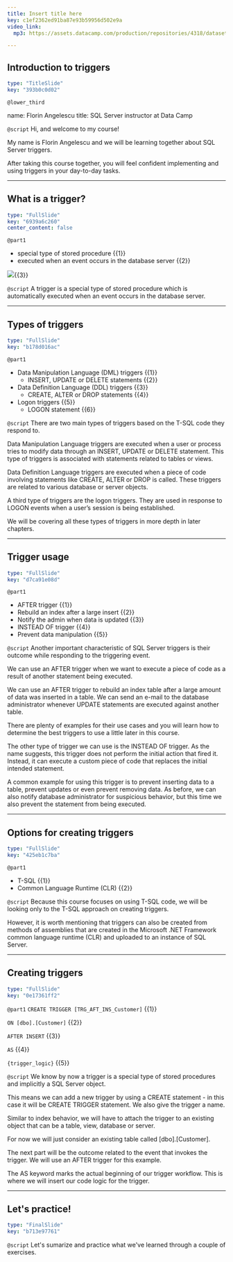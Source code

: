 ```yaml
---
title: Insert title here
key: c1ef2362ed91ba87e93b59956d502e9a
video_link:
  mp3: https://assets.datacamp.com/production/repositories/4318/datasets/b90bf47b58b2e5af85618dcbbe74f4911e946b9a/Audio.mp3

---
```

## Introduction to triggers

```yaml
type: "TitleSlide"
key: "393b0c0d02"
```

`@lower_third`

name: Florin Angelescu
title: SQL Server instructor at Data Camp


`@script`
Hi, and welcome to my course!

My name is Florin Angelescu and we will be learning together about SQL Server triggers.

After taking this course together, you will feel confident implementing and using triggers in your day-to-day tasks.


---
## What is a trigger?

```yaml
type: "FullSlide"
key: "6939a6c260"
center_content: false
```

`@part1`
- special type of stored procedure {{1}}
- executed when an event occurs in the database server {{2}}

![](https://assets.datacamp.com/production/repositories/4318/datasets/43c9cd0417c458ac6010f1ccc221ef7d7edb0a46/datacamp_trigger_explanation.png){{3}}


`@script`
A trigger is a special type of stored procedure which is automatically executed when an event occurs in the database server.


---
## Types of triggers

```yaml
type: "FullSlide"
key: "b178d016ac"
```

`@part1`
- Data Manipulation Language (DML) triggers {{1}}
   - INSERT, UPDATE or DELETE statements {{2}}
- Data Definition Language (DDL) triggers {{3}}
   - CREATE, ALTER or DROP statements {{4}}
- Logon triggers {{5}}
   - LOGON statement {{6}}


`@script`
There are two main types of triggers based on the T-SQL code they respond to.

Data Manipulation Language triggers are executed when a user or process tries to modify data through an INSERT, UPDATE or DELETE statement.
This type of triggers is associated with statements related to tables or views.

Data Definition Language triggers are executed when a piece of code involving statements like CREATE, ALTER or DROP is called.
These triggers are related to various database or server objects.

A third type of triggers are the logon triggers. They are used in response to LOGON events when a user’s session is being established.

We will be covering all these types of triggers in more depth in later chapters.


---
## Trigger usage

```yaml
type: "FullSlide"
key: "d7ca91e08d"
```

`@part1`
- AFTER trigger {{1}}
 - Rebuild an index after a large insert {{2}}
 - Notify the admin when data is updated {{3}}
- INSTEAD OF trigger {{4}}
 - Prevent data manipulation {{5}}


`@script`
Another important characteristic of SQL Server triggers is their outcome while responding to the triggering event.

We can use an AFTER trigger when we want to execute a piece of code as a result of another statement being executed.

We can use an AFTER trigger to rebuild an index table after a large amount of data was inserted in a table.
We can send an e-mail to the database administrator whenever UPDATE statements are executed against another table.

There are plenty of examples for their use cases and you will learn how to determine the best triggers to use a little later in this course.

The other type of trigger we can use is the INSTEAD OF trigger. As the name suggests, this trigger does not perform the initial action that fired it. Instead, it can execute a custom piece of code that replaces the initial intended statement.

A common example for using this trigger is to prevent inserting data to a table, prevent updates or even prevent removing data.
As before, we can also notify database administrator for suspicious behavior, but this time we also prevent the statement from being executed.


---
## Options for creating triggers

```yaml
type: "FullSlide"
key: "425eb1c7ba"
```

`@part1`
- T-SQL {{1}}
- Common Language Runtime (CLR) {{2}}


`@script`
Because this course focuses on using T-SQL code, we will be looking only to the T-SQL approach on creating triggers.

However, it is worth mentioning that triggers can also be created from methods of assemblies that are created in the Microsoft .NET Framework common language runtime (CLR) and uploaded to an instance of SQL Server.


---
## Creating triggers

```yaml
type: "FullSlide"
key: "0e17361ff2"
```

`@part1`
`CREATE TRIGGER [TRG_AFT_INS_Customer]` {{1}}

`ON [dbo].[Customer]` {{2}}

`AFTER INSERT` {{3}}

`AS` {{4}}

`{trigger_logic}` {{5}}


`@script`
We know by now a trigger is a special type of stored procedures and implicitly a SQL Server object.

This means we can add a new trigger by using a CREATE statement - in this case it will be CREATE TRIGGER statement. We also give the trigger a name.

Similar to index behavior, we will have to attach the trigger to an existing object that can be a table, view, database or server.

For now we will just consider an existing table called [dbo].[Customer].

The next part will be the outcome related to the event that invokes the trigger. We will use an AFTER trigger for this example.

The AS keyword marks the actual beginning of our trigger workflow. This is where we will insert our code logic for the trigger.


---
## Let's practice!

```yaml
type: "FinalSlide"
key: "b713e97761"
```

`@script`
Let's sumarize and practice what we've learned through a couple of exercises.

